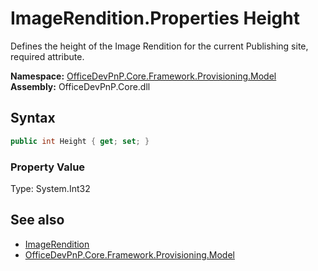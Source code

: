 # ImageRendition.Properties Height
 Defines the height of the Image Rendition for the current Publishing site, required attribute.   

**Namespace:** [OfficeDevPnP.Core.Framework.Provisioning.Model](OfficeDevPnP.Core.Framework.Provisioning.Model.md)  
**Assembly:** OfficeDevPnP.Core.dll  
## Syntax
```C#
public int Height { get; set; }
```

### Property Value
Type: System.Int32  

## See also
- [ImageRendition](OfficeDevPnP.Core.Framework.Provisioning.Model.ImageRendition.md) 
- [OfficeDevPnP.Core.Framework.Provisioning.Model](OfficeDevPnP.Core.Framework.Provisioning.Model.md) 
